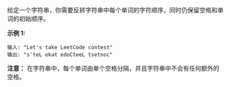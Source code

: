 给定一个字符串，你需要反转字符串中每个单词的字符顺序，同时仍保留空格和单词的初始顺序。

**示例 1:**
```
输入: "Let's take LeetCode contest"
输出: "s'teL ekat edoCteeL tsetnoc" 
```

**注意：** 在字符串中，每个单词由单个空格分隔，并且字符串中不会有任何额外的空格。
